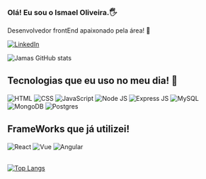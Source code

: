 ### Olá! Eu sou o Ismael Oliveira.🖐️
Desenvolvedor frontEnd apaixonado pela área! 🥰



[![LinkedIn](https://img.shields.io/badge/LinkedIn-0077B5?style=for-the-badge&logo=linkedin&logoColor=white)](https://www.linkedin.com/in/ismael-oliveira-5b4a98135/)

![Jamas GitHub stats](https://github-readme-stats.vercel.app/api?username=ismaelp96&show_icons=true&theme=tokyonight)

## Tecnologias que eu uso no meu dia! 🚀

<div style="display: inline_block">
<img align="center" src="https://img.shields.io/badge/HTML5-E34F26?style=for-the-badge&logo=html5&logoColor=white" alt="HTML" title="HTML" >
<img align="center" src="https://img.shields.io/badge/CSS3-1572B6?style=for-the-badge&logo=css3&logoColor=white" alt="CSS" title="CSS" >
<img align="center" src="https://img.shields.io/badge/JavaScript-F7DF1E?style=for-the-badge&logo=javascript&logoColor=black" alt="JavaScript" title="JavaScript" >
<img align="center" src="https://img.shields.io/badge/Node.js-43853D?style=for-the-badge&logo=node.js&logoColor=white" alt="Node JS" title="Node JS" >
<img align="center" src="https://img.shields.io/badge/Express.js-404D59?style=for-the-badge" alt="Express JS" title="Express JS" >
<img align="center" src="https://img.shields.io/badge/MySQL-00000F?style=for-the-badge&logo=mysql&logoColor=white" alt="MySQL" title="MySQL" >
<img align="center" "src="https://img.shields.io/badge/MongoDB-4EA94B?style=for-the-badge&logo=mongodb&logoColor=white" alt="MongoDB" title="MongoDB" >
<img align="center" "src="https://img.shields.io/badge/PostgreSQL-316192?style=for-the-badge&logo=postgresql&logoColor=white" alt="Postgres" title="Postgres" >

  
</div>

## FrameWorks que já utilizei!
<div style="display: inline_block">
<img align="center" src="https://img.shields.io/badge/React-20232A?style=for-the-badge&logo=react&logoColor=61DAFB" alt="React" title="React" >
<img align="center" src="https://img.shields.io/badge/Vue.js-35495E?style=for-the-badge&logo=vue.js&logoColor=4FC08D" alt="Vue" title="Vue" >
<img align="center" src="https://img.shields.io/badge/Angular-DD0031?style=for-the-badge&logo=angular&logoColor=white" alt="Angular" title"Angular" >
</div><br/>



[![Top Langs](https://github-readme-stats.vercel.app/api/top-langs/?username=ismaelp96&layout=compact)](https://github.com/anuraghazra/github-readme-stats)

